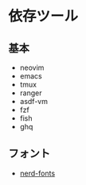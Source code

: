 # 依存ツール

## 基本
* neovim
* emacs
* tmux
* ranger
* asdf-vm
* fzf
* fish
* ghq

## フォント
* [nerd-fonts](https://github.com/ryanoasis/nerd-fonts)
